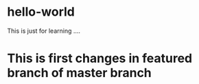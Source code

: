 # hello-world
This is just for learning .... 
<h1>This is first changes in featured branch of master branch</h1>
